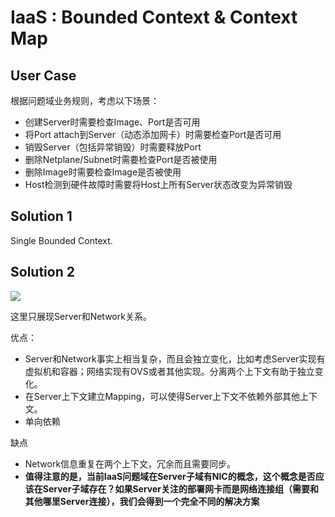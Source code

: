 IaaS : Bounded Context & Context Map
============


User Case
---------

根据问题域业务规则，考虑以下场景：
* 创建Server时需要检查Image、Port是否可用
* 将Port attach到Server（动态添加网卡）时需要检查Port是否可用
* 销毁Server（包括异常销毁）时需要释放Port
* 删除Netplane/Subnet时需要检查Port是否被使用
* 删除Image时需要检查Image是否被使用
* Host检测到硬件故障时需要将Host上所有Server状态改变为异常销毁

Solution 1
---------
Single Bounded Context.

Solution 2
---------

![](https://rawgit.com/newlee/onion/master/iaas_bc.svg)

这里只展现Server和Network关系。

优点：
* Server和Network事实上相当复杂，而且会独立变化，比如考虑Server实现有虚拟机和容器；网络实现有OVS或者其他实现。分离两个上下文有助于独立变化。
* 在Server上下文建立Mapping，可以使得Server上下文不依赖外部其他上下文。
* 单向依赖

缺点
* Network信息重复在两个上下文，冗余而且需要同步。
* **值得注意的是，当前IaaS问题域在Server子域有NIC的概念，这个概念是否应该在Server子域存在？如果Server关注的部署网卡而是网络连接组（需要和其他哪里Server连接），我们会得到一个完全不同的解决方案**


